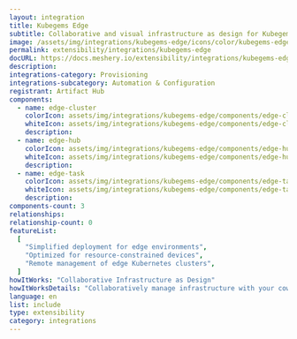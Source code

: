 ```yaml
---
layout: integration
title: Kubegems Edge
subtitle: Collaborative and visual infrastructure as design for Kubegems Edge
image: /assets/img/integrations/kubegems-edge/icons/color/kubegems-edge-color.svg
permalink: extensibility/integrations/kubegems-edge
docURL: https://docs.meshery.io/extensibility/integrations/kubegems-edge
description:
integrations-category: Provisioning
integrations-subcategory: Automation & Configuration
registrant: Artifact Hub
components:
  - name: edge-cluster
    colorIcon: assets/img/integrations/kubegems-edge/components/edge-cluster/icons/color/edge-cluster-color.svg
    whiteIcon: assets/img/integrations/kubegems-edge/components/edge-cluster/icons/white/edge-cluster-white.svg
    description:
  - name: edge-hub
    colorIcon: assets/img/integrations/kubegems-edge/components/edge-hub/icons/color/edge-hub-color.svg
    whiteIcon: assets/img/integrations/kubegems-edge/components/edge-hub/icons/white/edge-hub-white.svg
    description:
  - name: edge-task
    colorIcon: assets/img/integrations/kubegems-edge/components/edge-task/icons/color/edge-task-color.svg
    whiteIcon: assets/img/integrations/kubegems-edge/components/edge-task/icons/white/edge-task-white.svg
    description:
components-count: 3
relationships:
relationship-count: 0
featureList:
  [
    "Simplified deployment for edge environments",
    "Optimized for resource-constrained devices",
    "Remote management of edge Kubernetes clusters",
  ]
howItWorks: "Collaborative Infrastructure as Design"
howItWorksDetails: "Collaboratively manage infrastructure with your coworkers synchronously sharing the same designs."
language: en
list: include
type: extensibility
category: integrations
---
```

